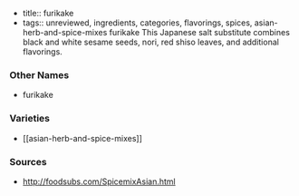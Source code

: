 - title:: furikake
- tags:: unreviewed, ingredients, categories, flavorings, spices, asian-herb-and-spice-mixes
furikake This Japanese salt substitute combines black and white sesame seeds, nori, red shiso leaves, and additional flavorings.

### Other Names

* furikake

### Varieties

* [[asian-herb-and-spice-mixes]]

### Sources
* http://foodsubs.com/SpicemixAsian.html
